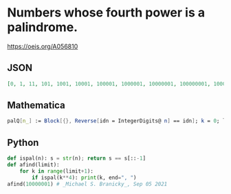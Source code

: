 # Numbers whose fourth power is a palindrome\.
https://oeis.org/A056810
## JSON
```JSON
[0, 1, 11, 101, 1001, 10001, 100001, 1000001, 10000001, 100000001, 1000000001, 10000000001, 100000000001]
```
## Mathematica
```Mathematica
palQ[n_] := Block[{}, Reverse[idn = IntegerDigits@ n] == idn]; k = 0; lst = {}; While[k < 1000000002, If[ palQ[k^4], AppendTo[lst, k]]; k++]; lst (* _Robert G. Wilson v_, Oct 23 2015 *)
```
## Python
```Python
def ispal(n): s = str(n); return s == s[::-1]
def afind(limit):
    for k in range(limit+1):
        if ispal(k**4): print(k, end=", ")
afind(10000001) # _Michael S. Branicky_, Sep 05 2021
```
